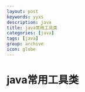 ```yaml
---
layout: post
keywords: yyxs
description: java
title: java常用工具类
categories: [java]
tags: [java]
group: archive
icon: globe
---
```




# java常用工具类 #




